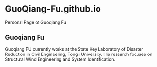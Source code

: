 # GuoQiang-Fu.github.io
Personal Page of Guoqiang Fu

## Guoqiang Fu
Guoqiang FU currently works at the State Key Laboratory of Disaster Reduction in Civil Engineering, Tongji University. His research focuses on Structural Wind Engineering and System Identification.
